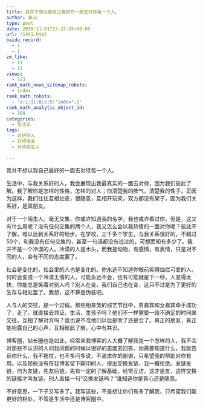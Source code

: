 ```yaml
---
title: 我并不想以我自己最好的一面去对待每一个人。
author: 青山
type: post
date: 2018-11-01T23:37:35+00:00
url: /1441.html
baidu_record:
  - 1
  - 1
zm_like:
  - 11
  - 11
views:
  - 523
rank_math_news_sitemap_robots:
  - index
rank_math_robots:
  - 'a:1:{i:0;s:5:"index";}'
rank_math_analytic_object_id:
  - 189
categories:
  - 生活记
tags:
  - 对待别人
  - 对待朋友
  - 对待陌生人

---
```

我并不想以我自己最好的一面去对待每一个人。

生活中，与我关系好的人，我会展现出我最真实的一面去对待，因为我们彼此了解。我了解你是怎样的性格，怎样的对人；你清楚我的脾气，清楚我的性子。正因为这样，我们往往互相扯皮，很随意，互相开玩笑，双方都没有架子，因为我们关系好，是真朋友。

对于一个陌生人。毫无交集，你或许知道我的名字，我也或许看过你，但是，这又有什么用呢？没有任何交集的两个人，我又怎么会以我热情的一面对你呢？彼此不了解，难以达到关系好的地步。在学校，三千多个学生，与我关系很好的，不超过50个，和我没有任何交集的，甚至一句话都没有说过的，可想而知有多少了。我并不是一个冷漠的人。冷漠的人是木头，而我是动物，有感情，有表情，只是对不同的人，会有不同的态度罢了。

社会是变化的，社会里的人也是变化的。你永远不知道你眼前笑得灿烂可爱的人，何时会变成一个冷漠无情的人，可能永远不会，也有可能就是下一秒。人变得太快，你能总是笑着对别人吗？别人在变，我们自己也在变，这只不过是为了更好的生存与相处罢了。我想，这不算是伪装吧。

人与人的交往，是一个过程。那些相亲类的综艺节目中，男嘉宾和女嘉宾牵手成功了，走了，就直接去领证，生活，生孩子吗？他们不一样需要一段不确定的时间来交往，互相了解对方吗？谁也说不准他们以后是吹了还是合了。真正的朋友，真正能袒露自己的心声，互相彼此了解，心中有共识。

博客圈，站长圈也是如此，经常来我博客的人大概了解我是一个怎样的人，我不会对那些不认识的人问我问题的时候以很好的态度去回答。你需要知道什么，我就告诉你什么，我不拖拉，也不多问多说，不渴求你的谢谢，只希望我的帮助对你有用。以及那些没有在我博客留下脚印的人，提出交换友链，我一概拒绝。友链友链，何为友链，先友后链，先有一定的了解基础，经常互访，这才是友，这样交换的链接才叫友链。别人直接一句“交换友链吗？”谁知道你是真心还是随意。

不好意思，一下子又写多了。我写这些，不是想让你们有多了解我，只希望我们能更好的相处，不管是生活中还是博客圈中。

&nbsp;